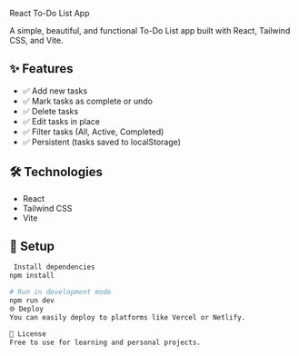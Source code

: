 React To-Do List App

A simple, beautiful, and functional To-Do List app built with React, Tailwind CSS, and Vite.

## ✨ Features

- ✅ Add new tasks
- ✅ Mark tasks as complete or undo
- ✅ Delete tasks
- ✅ Edit tasks in place
- ✅ Filter tasks (All, Active, Completed)
- ✅ Persistent (tasks saved to localStorage)

## 🛠️ Technologies

- React
- Tailwind CSS
- Vite

## 🚀 Setup

```bash
 Install dependencies
npm install

# Run in development mode
npm run dev
🌐 Deploy
You can easily deploy to platforms like Vercel or Netlify.

💙 License
Free to use for learning and personal projects.
